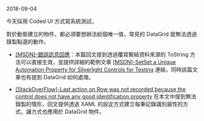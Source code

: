 2018-09-04

今天採用 Coded UI 方式寫系統測試，

對於動態建立的物件，都必須要想辦法給個唯一值，常見的 DataGrid 就無法透過錄製點選的動作。

* [[MSDN]-錯誤訊息回應](https://social.msdn.microsoft.com/Forums/en-US/51b95e11-c5b3-42f2-bdbb-d997e5c60aea/quotlast-action-on-row-was-not-recorded-because-the-control-does-not-have-any-good-identification?forum=vsautotest)：本篇回文提到透過覆寫繫結資料來源的 ToString 方法可以直接生效，並提供詳細的範例文章 [[MSDN]-SetSet a Unique Automation Property for Silverlight Controls for Testing](  http://msdn.microsoft.com/en-us/library/gg413373.aspx#DataTemplate) 連結，同時該篇文章也有提到 DataGrid 如何處理。

* [[StackOverFlow]-Last action on Row was not recorded because the control does not have any good identification property](https://stackoverflow.com/questions/45940622/last-action-on-row-was-not-recorded-because-the-control-does-not-have-any-good-i) 在本文中提到無法錄製的情形，回文提供透過 XAML 的設定方式建立每筆記錄識別屬性的方式，讓方式也應用於 DataGrid 物件。

